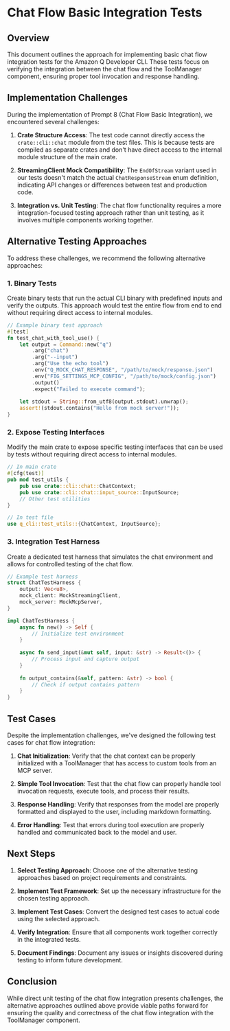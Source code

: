 # Chat Flow Basic Integration Tests

## Overview

This document outlines the approach for implementing basic chat flow integration tests for the Amazon Q Developer CLI. These tests focus on verifying the integration between the chat flow and the ToolManager component, ensuring proper tool invocation and response handling.

## Implementation Challenges

During the implementation of Prompt 8 (Chat Flow Basic Integration), we encountered several challenges:

1. **Crate Structure Access**: The test code cannot directly access the `crate::cli::chat` module from the test files. This is because tests are compiled as separate crates and don't have direct access to the internal module structure of the main crate.

2. **StreamingClient Mock Compatibility**: The `EndOfStream` variant used in our tests doesn't match the actual `ChatResponseStream` enum definition, indicating API changes or differences between test and production code.

3. **Integration vs. Unit Testing**: The chat flow functionality requires a more integration-focused testing approach rather than unit testing, as it involves multiple components working together.

## Alternative Testing Approaches

To address these challenges, we recommend the following alternative approaches:

### 1. Binary Tests

Create binary tests that run the actual CLI binary with predefined inputs and verify the outputs. This approach would test the entire flow from end to end without requiring direct access to internal modules.

```rust
// Example binary test approach
#[test]
fn test_chat_with_tool_use() {
    let output = Command::new("q")
        .arg("chat")
        .arg("--input")
        .arg("Use the echo tool")
        .env("Q_MOCK_CHAT_RESPONSE", "/path/to/mock/response.json")
        .env("FIG_SETTINGS_MCP_CONFIG", "/path/to/mock/config.json")
        .output()
        .expect("Failed to execute command");
    
    let stdout = String::from_utf8(output.stdout).unwrap();
    assert!(stdout.contains("Hello from mock server!"));
}
```

### 2. Expose Testing Interfaces

Modify the main crate to expose specific testing interfaces that can be used by tests without requiring direct access to internal modules.

```rust
// In main crate
#[cfg(test)]
pub mod test_utils {
    pub use crate::cli::chat::ChatContext;
    pub use crate::cli::chat::input_source::InputSource;
    // Other test utilities
}

// In test file
use q_cli::test_utils::{ChatContext, InputSource};
```

### 3. Integration Test Harness

Create a dedicated test harness that simulates the chat environment and allows for controlled testing of the chat flow.

```rust
// Example test harness
struct ChatTestHarness {
    output: Vec<u8>,
    mock_client: MockStreamingClient,
    mock_server: MockMcpServer,
}

impl ChatTestHarness {
    async fn new() -> Self {
        // Initialize test environment
    }
    
    async fn send_input(&mut self, input: &str) -> Result<()> {
        // Process input and capture output
    }
    
    fn output_contains(&self, pattern: &str) -> bool {
        // Check if output contains pattern
    }
}
```

## Test Cases

Despite the implementation challenges, we've designed the following test cases for chat flow integration:

1. **Chat Initialization**: Verify that the chat context can be properly initialized with a ToolManager that has access to custom tools from an MCP server.

2. **Simple Tool Invocation**: Test that the chat flow can properly handle tool invocation requests, execute tools, and process their results.

3. **Response Handling**: Verify that responses from the model are properly formatted and displayed to the user, including markdown formatting.

4. **Error Handling**: Test that errors during tool execution are properly handled and communicated back to the model and user.

## Next Steps

1. **Select Testing Approach**: Choose one of the alternative testing approaches based on project requirements and constraints.

2. **Implement Test Framework**: Set up the necessary infrastructure for the chosen testing approach.

3. **Implement Test Cases**: Convert the designed test cases to actual code using the selected approach.

4. **Verify Integration**: Ensure that all components work together correctly in the integrated tests.

5. **Document Findings**: Document any issues or insights discovered during testing to inform future development.

## Conclusion

While direct unit testing of the chat flow integration presents challenges, the alternative approaches outlined above provide viable paths forward for ensuring the quality and correctness of the chat flow integration with the ToolManager component.
